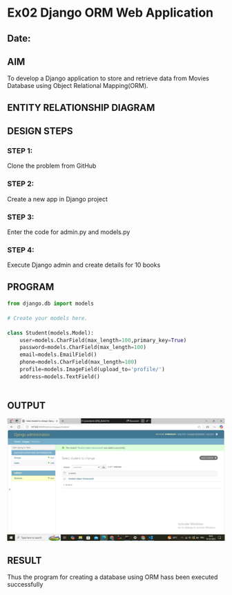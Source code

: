 # Ex02 Django ORM Web Application
## Date: 

## AIM
To develop a Django application to store and retrieve data from Movies Database using Object Relational Mapping(ORM).

## ENTITY RELATIONSHIP DIAGRAM



## DESIGN STEPS

### STEP 1:
Clone the problem from GitHub

### STEP 2:
Create a new app in Django project

### STEP 3:
Enter the code for admin.py and models.py

### STEP 4:
Execute Django admin and create details for 10 books

## PROGRAM
```python
from django.db import models

# Create your models here.

class Student(models.Model):
    user=models.CharField(max_length=100,primary_key=True)
    password=models.CharField(max_length=100)
    email=models.EmailField()
    phone=models.CharField(max_length=100)
    profile=models.ImageField(upload_to='profile/')
    address=models.TextField()
    
```


## OUTPUT
 

![output](./static/Screenshot%20(69).png)
## RESULT
Thus the program for creating a database using ORM hass been executed successfully


